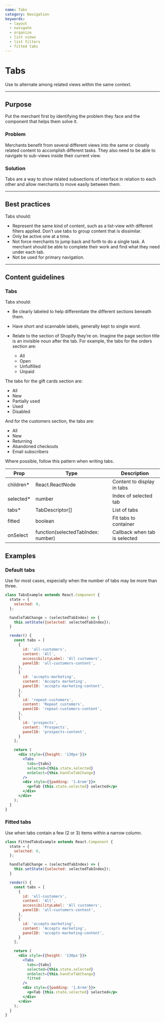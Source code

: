 ```yaml
---
name: Tabs
category: Navigation
keywords:
  - layout
  - navigate
  - organize
  - list views
  - list filters
  - fitted tabs
---
```


# Tabs
Use to alternate among related views within the same context.

---

## Purpose

Put the merchant first by identifying the problem they face and the component that helps them solve it.

### Problem

Merchants benefit from several different views into the same or closely related content to accomplish different tasks. They also need to be able to navigate to sub-views inside their current view.

### Solution

Tabs are a way to show related subsections of interface in relation to each other and allow merchants to move easily between them.

---

## Best practices

Tabs should:

- Represent the same kind of content, such as a list-view with different filters applied. Don’t use tabs to group content that is dissimilar.
- Only be active one at a time.
- Not force merchants to jump back and forth to do a single task. A merchant should be able to complete their work and find what they need under each tab.
- Not be used for primary navigation.

---

## Content guidelines

### Tabs

Tabs should:

- Be clearly labeled to help differentiate the different sections beneath them.
- Have short and scannable labels, generally kept to single word.
- Relate to the section of Shopify they’re on. Imagine the page section title is an invisible noun after the tab. For example, the tabs for the orders section are:

  * All
  * Open
  * Unfulfilled
  * Unpaid

The tabs for the gift cards section are:

  * All
  * New
  * Partially used
  * Used
  * Disabled

And for the customers section, the tabs are:

  * All
  * New
  * Returning
  * Abandoned checkouts
  * Email subscribers

Where possible, follow this pattern when writing tabs.

| Prop | Type | Description |
| ---- | ---- | ----------- |
| children* | React.ReactNode | Content to display in tabs |
| selected* | number | Index of selected tab |
| tabs* | TabDescriptor[] | List of tabs |
| fitted | boolean | Fit tabs to container |
| onSelect | function(selectedTabIndex: number) | Callback when tab is selected |

## Examples

### Default tabs

Use for most cases, especially when the number of tabs may be more than three.

```jsx
class TabsExample extends React.Component {
  state = {
    selected: 0,
  };

  handleTabChange = (selectedTabIndex) => {
    this.setState({selected: selectedTabIndex});
  }

  render() {
    const tabs = [
      {
        id: 'all-customers',
        content: 'All',
        accessibilityLabel: 'All customers',
        panelID: 'all-customers-content',
      },
      {
        id: 'accepts-marketing',
        content: 'Accepts marketing',
        panelID: 'accepts-marketing-content',
      },
      {
        id: 'repeat-customers',
        content: 'Repeat customers',
        panelID: 'repeat-customers-content',
      },
      {
        id: 'prospects',
        content: 'Prospects',
        panelID: 'prospects-content',
      }
    ];

    return (
      <div style={{height: '130px'}}>
        <Tabs
          tabs={tabs}
          selected={this.state.selected}
          onSelect={this.handleTabChange}
        />
        <div style={{padding: '1.6rem'}}>
          <p>Tab {this.state.selected} selected</p>
        </div>
      </div>
    );
  }
}
```

### Fitted tabs

Use when tabs contain a few (2 or 3) items within a narrow column.

```jsx
class FittedTabsExample extends React.Component {
  state = {
    selected: 0,
  };

  handleTabChange = (selectedTabIndex) => {
    this.setState({selected: selectedTabIndex});
  }

  render() {
    const tabs = [
      {
        id: 'all-customers',
        content: 'All',
        accessibilityLabel: 'All customers',
        panelID: 'all-customers-content',
      },
      {
        id: 'accepts-marketing',
        content: 'Accepts marketing',
        panelID: 'accepts-marketing-content',
      }
    ];

    return (
      <div style={{height: '130px'}}>
        <Tabs
          tabs={tabs}
          selected={this.state.selected}
          onSelect={this.handleTabChange}
          fitted
        />
        <div style={{padding: '1.6rem'}}>
          <p>Tab {this.state.selected} selected</p>
        </div>
      </div>
    );
  }
}
```
